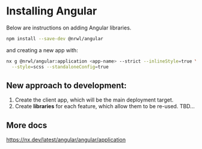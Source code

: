 # Installing Angular

Below are instructions on adding Angular libraries.

```bash
npm install --save-dev @nrwl/angular
```

and creating a new app with:

```bash
nx g @nrwl/angular:application <app-name> --strict --inlineStyle=true \
  --style=scss --standaloneConfig=true
```

## New approach to development:

1. Create the client app, which will be the main deployment target.
2. Create **libraries** for each feature, which allow them to be re-used.
TBD...

## More docs

<https://nx.dev/latest/angular/angular/application>
